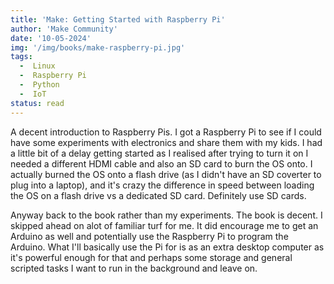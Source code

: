 ```yaml
---
title: 'Make: Getting Started with Raspberry Pi'
author: 'Make Community'
date: '10-05-2024'
img: '/img/books/make-raspberry-pi.jpg'
tags:
  -  Linux
  -  Raspberry Pi
  -  Python
  -  IoT
status: read
---
```


A decent introduction to Raspberry Pis. I got a Raspberry Pi to see if I could have some experiments with electronics and share them with my kids. I had a little bit of a delay getting started as I realised after trying to turn it on I needed a different HDMI cable and also an SD card to burn the OS onto. I actually burned the OS onto a flash drive (as I didn't have an SD coverter to plug into a laptop), and it's crazy the difference in speed between loading the OS on a flash drive vs a dedicated SD card. Definitely use SD cards.

Anyway back to the book rather than my experiments. The book is decent. I skipped ahead on alot of familiar turf for me. It did encourage me to get an Arduino as well and potentially use the Raspberry Pi to program the Arduino. What I'll basically use the Pi for is as an extra desktop computer as it's powerful enough for that and perhaps some storage and general scripted tasks I want to run in the background and leave on.